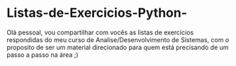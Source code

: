 # Listas-de-Exercicios-Python-
Olá pessoal, vou compartilhar com vocês as listas de exercícios respondidas do meu curso de Analise/Desenvolvimento de Sistemas, com o proposito de ser um material direcionado para quem está precisando de um passo a passo na área ;)  
